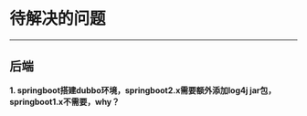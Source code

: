 # 待解决的问题

---

## 后端

**1. springboot搭建dubbo环境，springboot2.x需要额外添加log4j jar包，springboot1.x不需要，why？**